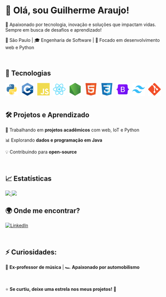 # 👋 Olá, sou **Guilherme Araujo**!  

🎯 Apaixonado por tecnologia, inovação e soluções que impactam vidas. Sempre em busca de desafios e aprendizado!  

📍 São Paulo | 🎓 Engenharia de Software | 🚀 Focado em desenvolvimento web e Python  

<br/>

## 🚀 Tecnologias  

<div style="display: flex; flex-wrap: wrap; gap: 10px;">
  <img height="40" src="https://raw.githubusercontent.com/devicons/devicon/master/icons/python/python-original.svg">
  <img height="40" src="https://raw.githubusercontent.com/devicons/devicon/master/icons/cplusplus/cplusplus-original.svg">
  <img height="40" src="https://raw.githubusercontent.com/devicons/devicon/master/icons/javascript/javascript-plain.svg">
  <img height="40" src="https://raw.githubusercontent.com/devicons/devicon/master/icons/react/react-original.svg">
  <img height="40" src="https://raw.githubusercontent.com/devicons/devicon/master/icons/nodejs/nodejs-original.svg">
  <img height="40" src="https://raw.githubusercontent.com/devicons/devicon/master/icons/html5/html5-original.svg">
  <img height="40" src="https://raw.githubusercontent.com/devicons/devicon/master/icons/css3/css3-original.svg">
  <img height="40" src="https://raw.githubusercontent.com/devicons/devicon/master/icons/bootstrap/bootstrap-original.svg">
  <img height="40" src="https://raw.githubusercontent.com/devicons/devicon/master/icons/tailwindcss/tailwindcss-original.svg">
  <img height="40" src="https://raw.githubusercontent.com/devicons/devicon/master/icons/git/git-original.svg">
</div>  

<br/>

## 🛠️ Projetos e Aprendizado  

🔭 Trabalhando em **projetos acadêmicos** com web, IoT e Python  

📊 Explorando **dados e programação em Java**  

💡 Contribuindo para **open-source**  

<br/>

## 📈 Estatísticas  

<a href="https://github.com/guilhermearaujodec">
  <img height="160em" src="https://github-readme-stats.vercel.app/api?username=guilhermearaujodec&show_icons=true&theme=dracula&include_all_commits=true&count_private=true"/>
  <img height="160em" src="https://github-readme-stats.vercel.app/api/top-langs/?username=guilhermearaujodec&layout=compact&langs_count=7&theme=dracula"/>
</a>

<br/>

## 🌍 Onde me encontrar?  

[![LinkedIn](https://img.shields.io/badge/LinkedIn-Guilherme%20Araujo-blue?style=for-the-badge&logo=linkedin)](https://www.linkedin.com/in/guilherme-araujo-51347025b/)  

<br/>

## ⚡ Curiosidades:

🎼 **Ex-professor de música** | 🏎️ **Apaixonado por automobilismo**  

<br/>

⭐ **Se curtiu, deixe uma estrela nos meus projetos!** 🚀  
